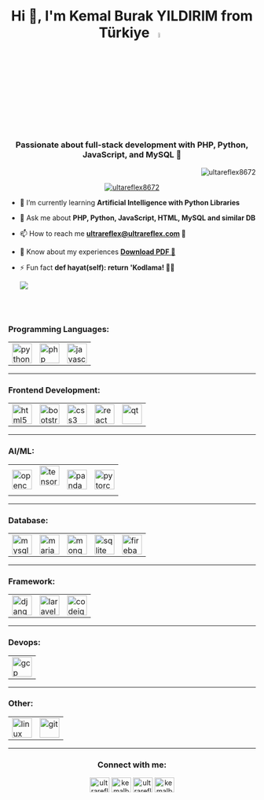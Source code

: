 <h1 align="center">Hi 👋, I'm Kemal Burak YILDIRIM from Türkiye <a href="https://www.turkiye.gov.tr/" target="_blank"><img src="https://www.ultrareflex.com/files/github/icons/tr.png" height="5%" width="5%"/></a></h1>
<h3 align="center">Passionate about full-stack development with PHP, Python, JavaScript, and MySQL 🚀</h3>

<p align="right"> <img src="https://komarev.com/ghpvc/?username=ultareflex8672&label=Profile%20views&color=0e75b6&style=flat" alt="ultareflex8672" /> </p>

<p align="center"> <a href="https://www.ultrareflex.com" target="_blank"><img src="https://www.ultrareflex.com/files/github/icons/github-profil-pic.png" alt="ultareflex8672" /></a> </p>

<!-- - 🔭 I’m currently working on [Pname](purl) -->

- 🌱 I’m currently learning **Artificial Intelligence with Python Libraries**

<!-- - 👯 I’m looking to collaborate on [Pname](purl)

- 🤝 I’m looking for help with [Pname](purl)

- 👨‍💻 All of my projects are available at [**Ultrareflex8672's Projects at Githup**](https://github.com/Ultrareflex8672?tab=projects) -->

- 💬 Ask me about **PHP, Python, JavaScript, HTML, MySQL and similar DB**

- 📫 How to reach me **ultrareflex@ultrareflex.com 📧**

- 📄 Know about my experiences [**Download PDF 💾**](https://www.ultrareflex.com/files/Kemal-Burak-YILDIRIM-CV-D.pdf)

- ⚡ Fun fact **def hayat(self): return 'Kodlama! 🧑‍💻**

  <img src="https://www.ultrareflex.com/files/github/icons/3BBS.gif"/>

<br>
<br>

<h3 align="left">Programming Languages:</h3>
<table>
  <tr>
    <td>
      <a href="https://www.python.org" target="_blank" rel="noreferrer"> <img src="https://www.ultrareflex.com/files/github/icons/python-original.svg" alt="python" width="40" height="40"/> </a> 
    </td>
    <td>
      <a href="https://www.php.net" target="_blank" rel="noreferrer"> <img src="https://www.ultrareflex.com/files/github/icons/php-original.svg" alt="php" width="40" height="40"/> </a>
    </td>
    <td>
      <a href="https://developer.mozilla.org/en-US/docs/Web/JavaScript" target="_blank" rel="noreferrer"> <img src="https://www.ultrareflex.com/files/github/icons/javascript-original.svg" alt="javascript" width="40" height="40"/> </a>
    </td>
  </tr>
</table>
<hr>
<h3 align="left">Frontend Development:</h3>
<table>
  <tr>
    <td>
      <a href="https://www.w3.org/html/" target="_blank" rel="noreferrer"> <img src="https://www.ultrareflex.com/files/github/icons/html5-original-wordmark.svg" alt="html5" width="40" height="40"/> </a>  
    </td>
    <td>
      <a href="https://getbootstrap.com" target="_blank" rel="noreferrer"> <img src="https://www.ultrareflex.com/files/github/icons/bootstrap-plain-wordmark.svg" alt="bootstrap" width="40" height="40"/> </a>
    </td>
    <td>
      <a href="https://www.w3schools.com/css/" target="_blank" rel="noreferrer"> <img src="https://www.ultrareflex.com/files/github/icons/css3-original-wordmark.svg" alt="css3" width="40" height="40"/> </a> 
    </td>
    <td>
      <a href="https://reactjs.org/" target="_blank" rel="noreferrer"> <img src="https://www.ultrareflex.com/files/github/icons/react-original-wordmark.svg" alt="react" width="40" height="40"/> </a> 
    </td>
    <td>
      <a href="https://www.qt.io/" target="_blank" rel="noreferrer"> <img src="https://www.ultrareflex.com/files/github/icons/Qt_logo_2016.svg" alt="qt" width="40" height="40"/> </a>  
    </td>
  </tr>
</table>
<hr>
<h3 align="left">AI/ML:</h3>
<table>
  <tr>
    <td>
      <a href="https://opencv.org/" target="_blank" rel="noreferrer"> <img src="https://www.ultrareflex.com/files/github/icons/opencv-icon.svg" alt="opencv" width="40" height="40"/> </a> 
    </td>
    <td>
      <a href="https://www.tensorflow.org" target="_blank" rel="noreferrer"> <img src="https://www.ultrareflex.com/files/github/icons/tensorflow-icon.svg" alt="tensorflow" width="40" height="40"/> </a> </p>
    </td>
    <td>
      <a href="https://pandas.pydata.org/" target="_blank" rel="noreferrer"> <img src="https://www.ultrareflex.com/files/github/icons/pandas-original.svg" alt="pandas" width="40" height="40"/> </a>  
    </td>
    <td>
     <a href="https://pytorch.org/" target="_blank" rel="noreferrer"> <img src="https://www.ultrareflex.com/files/github/icons/pytorch-icon.svg" alt="pytorch" width="40" height="40"/> </a> 
    </td>
  </tr>
</table>
<hr>
<h3 align="left">Database:</h3>
<table>
  <tr>
    <td>
      <a href="https://www.mysql.com/" target="_blank" rel="noreferrer"> <img src="https://www.ultrareflex.com/files/github/icons/mysql-original-wordmark.svg" alt="mysql" width="40" height="40"/> </a> 
    </td>
    <td>
      <a href="https://mariadb.org/" target="_blank" rel="noreferrer"> <img src="https://www.ultrareflex.com/files/github/icons/mariadb-icon.svg" alt="mariadb" width="40" height="40"/> </a>
    </td>
    <td>
      <a href="https://www.mongodb.com/" target="_blank" rel="noreferrer"> <img src="https://www.ultrareflex.com/files/github/icons/mongodb-original-wordmark.svg" alt="mongodb" width="40" height="40"/> </a> 
    </td>
    <td>
     <a href="https://www.sqlite.org/" target="_blank" rel="noreferrer"> <img src="https://www.ultrareflex.com/files/github/icons/sqlite-icon.svg" alt="sqlite" width="40" height="40"/> </a> 
    </td>
    <td>
    <a href="https://firebase.google.com/" target="_blank" rel="noreferrer"> <img src="https://www.ultrareflex.com/files/github/icons/firebase-icon.svg" alt="firebase" width="40" height="40"/> </a> 
    </td>
  </tr>
</table>
<hr>
<h3 align="left">Framework:</h3>
<table>
  <tr>
    <td>
      <a href="https://www.djangoproject.com/" target="_blank" rel="noreferrer"> <img src="https://www.ultrareflex.com/files/github/icons/django.svg" alt="django" width="40" height="40"/> </a> 
    </td>
    <td>
      <a href="https://laravel.com/" target="_blank" rel="noreferrer"> <img src="https://www.ultrareflex.com/files/github/icons/laravel-plain-wordmark.svg" alt="laravel" width="40" height="40"/> </a> 
    </td>
    <td>
      <a href="https://codeigniter.com" target="_blank" rel="noreferrer"> <img src="https://www.ultrareflex.com/files/github/icons/codeigniter.svg" alt="codeigniter" width="40" height="40"/> </a>
    </td>
  </tr>
</table>
<hr>
<h3 align="left">Devops:</h3>
<table>
  <tr>
    <td>
      <a href="https://cloud.google.com" target="_blank" rel="noreferrer"> <img src="https://www.ultrareflex.com/files/github/icons/google_cloud-icon.svg" alt="gcp" width="40" height="40"/> </a>
    </td>
  </tr>
</table>
<hr>
<h3 align="left">Other:</h3>
<table>
  <tr>
    <td>
     <a href="https://www.linux.org/" target="_blank" rel="noreferrer"> <img src="https://www.ultrareflex.com/files/github/icons/linux-original.svg" alt="linux" width="40" height="40"/> </a> 
    </td>
    <td>
      <a href="https://git-scm.com/" target="_blank" rel="noreferrer"> <img src="https://www.ultrareflex.com/files/github/icons/git-scm-icon.svg" alt="git" width="40" height="40"/> </a>
    </td>
  </tr>
</table>
<hr>

<h3 align="center">Connect with me:</h3>
<p align="center">
<a href="https://twitter.com/ultrareflexofcl" target="blank"><img align="center" src="https://raw.githubusercontent.com/rahuldkjain/github-profile-readme-generator/master/src/images/icons/Social/twitter.svg" alt="ultrareflexofcl" height="30" width="40" /></a>
<a href="https://linkedin.com/in/kemalburakyildirim" target="blank"><img align="center" src="https://raw.githubusercontent.com/rahuldkjain/github-profile-readme-generator/master/src/images/icons/Social/linked-in-alt.svg" alt="kemalburakyildirim" height="30" width="40" /></a>
<a href="https://fb.com/ultrareflex" target="blank"><img align="center" src="https://raw.githubusercontent.com/rahuldkjain/github-profile-readme-generator/master/src/images/icons/Social/facebook.svg" alt="ultrareflex" height="30" width="40" /></a>
<a href="https://instagram.com/kemalburakyildirim" target="blank"><img align="center" src="https://raw.githubusercontent.com/rahuldkjain/github-profile-readme-generator/master/src/images/icons/Social/instagram.svg" alt="kemalburakyildirim" height="30" width="40" /></a>
</p>
